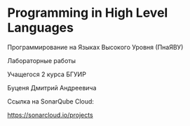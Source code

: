 # Programming in High Level Languages
Программирование на Языках Высокого Уровня (ПнаЯВУ)

Лабораторные работы

Учащегося 2 курса БГУИР

Буценя Дмитрий Андреевича

Ссылка на SonarQube Cloud:

https://sonarcloud.io/projects
